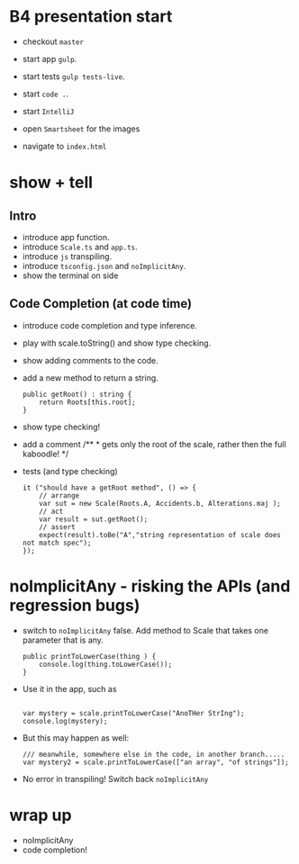 # B4 presentation start

* checkout `master`
* start app  `gulp`.
* start tests  `gulp tests-live`.
* start `code .`.


* start `IntelliJ`
* open `Smartsheet` for the images
* navigate to `index.html`


# show + tell

## Intro
* introduce app function.
* introduce `Scale.ts` and `app.ts`.
* introduce `js` transpiling.
* introduce `tsconfig.json` and `noImplicitAny`.
* show the terminal on side


## Code Completion (at code time)

* introduce code completion and type inference.
* play with scale.toString() and show type checking.
* show adding comments to the code.
* add a new method to return a string.

    ```
    public getRoot() : string {
        return Roots[this.root];
    }
    ```

* show type checking!
* add a comment
        /**
            * gets only the root of the scale, rather then the full kaboodle!
        */

* tests (and type checking)

    ```
    it ("should have a getRoot method", () => {
        // arrange
        var sut = new Scale(Roots.A, Accidents.b, Alterations.maj );
        // act
        var result = sut.getRoot();
        // assert
        expect(result).toBe("A","string representation of scale does not match spec");
    });
    ```


# noImplicitAny - risking the APIs (and regression bugs)

* switch to `noImplicitAny` false. Add method to Scale that takes one parameter that is any.

    ```
    public printToLowerCase(thing ) {
        console.log(thing.toLowerCase());
    }
    ```

* Use it in the app, such as

    ```

    var mystery = scale.printToLowerCase("AnoTHer StrIng");
    console.log(mystery);
    ```

* But this may happen as well:

    ```    
    /// meanwhile, somewhere else in the code, in another branch.....
    var mystery2 = scale.printToLowerCase(["an array", "of strings"]);
    ```

* No error in transpiling! Switch back `noImplicitAny`


# wrap up

* noImplicitAny
* code completion!